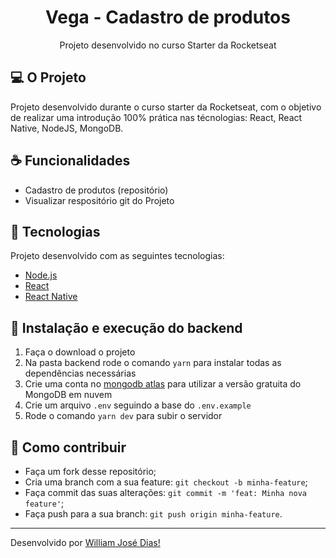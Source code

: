 <h1 align="center">Vega - Cadastro de produtos</h1>
<p align="center">Projeto desenvolvido  no curso Starter da Rocketseat</p>

## 💻 O Projeto
Projeto desenvolvido durante o curso starter da Rocketseat, com o objetivo de realizar uma introdução 100% prática nas técnologias: React, React Native, NodeJS, MongoDB.

## ☕ Funcionalidades
- Cadastro de produtos (repositório)
- Visualizar respositório git do Projeto

## :pushpin: Tecnologias
Projeto desenvolvido com as seguintes tecnologias:
- [Node.js](https://nodejs.org/en/)
- [React](https://reactjs.org)
- [React Native](https://facebook.github.io/react-native/)

## 🚀 Instalação e execução do backend
1. Faça o download o projeto
2. Na pasta backend rode o comando `yarn` para instalar todas as dependências necessárias
3. Crie uma conta no [mongodb atlas](https://www.mongodb.com/cloud/atlas) para utilizar a versão gratuita do MongoDB em nuvem
4. Crie um arquivo `.env` seguindo a base do `.env.example`
5. Rode o comando `yarn dev` para subir o servidor

## 🤔 Como contribuir

- Faça um fork desse repositório;
- Cria uma branch com a sua feature: `git checkout -b minha-feature`;
- Faça commit das suas alterações: `git commit -m 'feat: Minha nova feature'`;
- Faça push para a sua branch: `git push origin minha-feature`.

---

Desenvolvido por [William José Dias!](https://github.com/WilliamWJD)